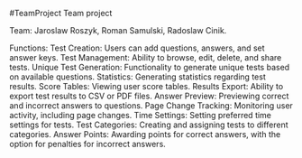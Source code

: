 #TeamProject
Team project

Team: Jaroslaw Roszyk, 
      Roman Samulski, 
      Radoslaw Cinik.

Functions:
Test Creation: Users can add questions, answers, and set answer keys.
Test Management: Ability to browse, edit, delete, and share tests.
Unique Test Generation: Functionality to generate unique tests based on available questions.
Statistics: Generating statistics regarding test results.
Score Tables: Viewing user score tables.
Results Export: Ability to export test results to CSV or PDF files.
Answer Preview: Previewing correct and incorrect answers to questions.
Page Change Tracking: Monitoring user activity, including page changes.
Time Settings: Setting preferred time settings for tests.
Test Categories: Creating and assigning tests to different categories.
Answer Points: Awarding points for correct answers, with the option for penalties for incorrect answers.

